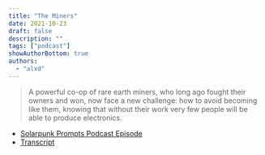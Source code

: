 ```yaml
---
title: "The Miners"
date: 2021-10-23
draft: false
description: ""
tags: ["podcast"]
showAuthorBottom: true
authors:
  - "alxd"
---
```


> A powerful co-op of rare earth miners, who long ago fought their owners and won, now face a new challenge: how to avoid becoming like them, knowing that without their work very few people will be able to produce electronics.

- [Solarpunk Prompts Podcast Episode](https://podcast.tomasino.org/@SolarpunkPrompts/episodes/the-miners)
- [Transcript](https://wiki.tomasino.org/writing/Solarpunk-Prompts---The-Miners)
